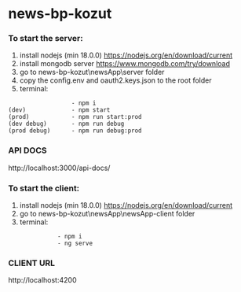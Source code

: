 # news-bp-kozut

### To start the server:
1. install nodejs (min 18.0.0) https://nodejs.org/en/download/current
2. install mongodb server https://www.mongodb.com/try/download
3. go to news-bp-kozut\newsApp\server folder
4. copy the config.env and oauth2.keys.json to the root folder
5. terminal:
```
                  - npm i
(dev)             - npm start
(prod)            - npm run start:prod 
(dev debug)       - npm run debug 
(prod debug)      - npm run debug:prod 
```
### API DOCS
http://localhost:3000/api-docs/


### To start the client:
1. install nodejs (min 18.0.0) https://nodejs.org/en/download/current
2. go to news-bp-kozut\newsApp\newsApp-client folder
3. terminal:
```
              - npm i
              - ng serve
```
### CLIENT URL
http://localhost:4200
